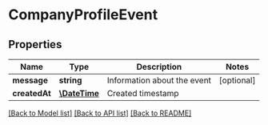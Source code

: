 # CompanyProfileEvent

## Properties
Name | Type | Description | Notes
------------ | ------------- | ------------- | -------------
**message** | **string** | Information about the event | [optional] 
**createdAt** | [**\DateTime**](\DateTime.md) | Created timestamp | 

[[Back to Model list]](../README.md#documentation-for-models) [[Back to API list]](../README.md#documentation-for-api-endpoints) [[Back to README]](../README.md)


